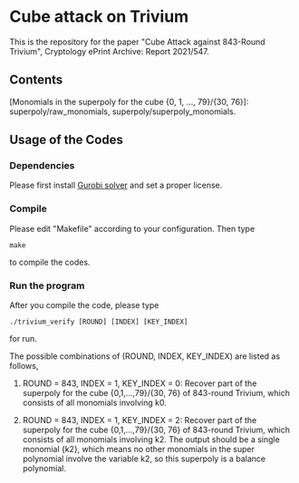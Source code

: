 # Cube attack on Trivium
This is the repository for the paper "Cube Attack against 843-Round Trivium", Cryptology ePrint Archive: Report 2021/547.

## Contents

[Code for verifying parts of the superpoly for 843-round Trivium]: trivium_verify.cpp.

[Monomials in the superpoly for the cube {0, 1, ..., 79}/{30, 76}]: superpoly/raw_monomials, superpoly/superpoly_monomials.

[Logs for computed results]: log/trivium_verify_843_1_key*.log.

## Usage of the Codes

### Dependencies

Please first install [Gurobi solver](https://www.gurobi.com) and set a proper license. 

### Compile 

Please edit "Makefile" according to your configuration. Then type 

`make`

to compile the codes.

### Run the program

After you compile the code, please type 

`./trivium_verify [ROUND] [INDEX] [KEY_INDEX]`  

for run.

The possible combinations of (ROUND, INDEX, KEY_INDEX) are listed as follows, 
1. ROUND = 843, INDEX = 1, KEY_INDEX = 0:
    Recover part of the superpoly for the cube {0,1,...,79}/{30, 76} of 843-round Trivium, which consists of all monomials involving k0.

2. ROUND = 843, INDEX = 1, KEY_INDEX = 2:
    Recover part of the superpoly for the cube {0,1,...,79}/{30, 76} of 843-round Trivium, which consists of all monomials involving k2. The output should be a single monomial {k2}, which means no other monomials in the super polynomial involve the variable k2, so this superpoly is a balance polynomial.
